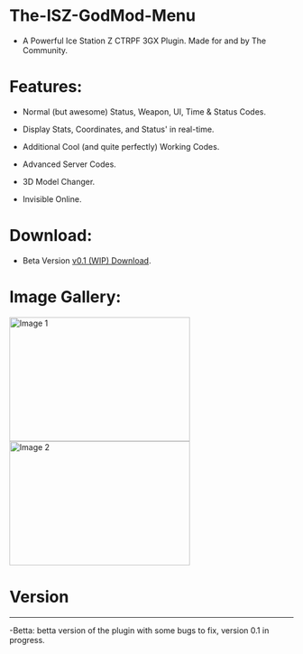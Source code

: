 # The-ISZ-GodMod-Menu
- A Powerful Ice Station Z CTRPF 3GX Plugin. Made for and by The Community.

# Features:
- Normal (but awesome) Status, Weapon, UI, Time & Status Codes.
- Display Stats, Coordinates, and Status' in real-time.
- Additional Cool (and quite perfectly) Working Codes.
- Advanced Server Codes.

- 3D Model Changer.
- Invisible Online.

# Download:
- Beta Version [v0.1 (WIP) Download]().

# Image Gallery:

<img src="https://user-images.githubusercontent.com/114985285/229461866-13f906b3-5091-4081-8cf3-489e378474da.png" alt="Image 1" width="320" height="220"/>
<img src="https://user-images.githubusercontent.com/114985285/229461916-e7557452-bb3b-4e6b-9b60-012e79bc135b.png" alt="Image 2" width="320" height="220"/>

# Version
-------------------------------
-Betta: betta version of the plugin with some bugs to fix, version 0.1 in progress.
